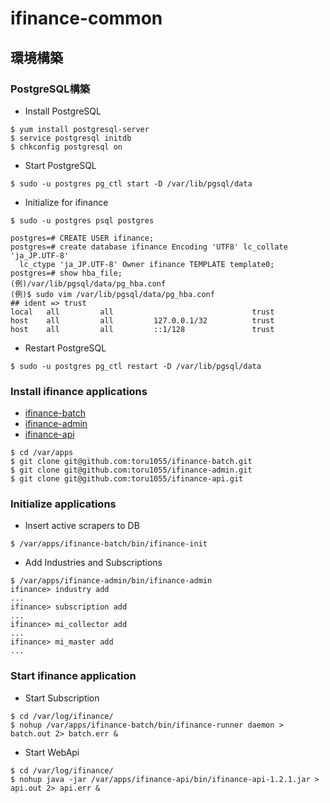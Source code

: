# ifinance-common
## 環境構築
### PostgreSQL構築
* Install PostgreSQL
```
$ yum install postgresql-server
$ service postgresql initdb
$ chkconfig postgresql on
```
* Start PostgreSQL
```
$ sudo -u postgres pg_ctl start -D /var/lib/pgsql/data
```
* Initialize for ifinance
```
$ sudo -u postgres psql postgres

postgres=# CREATE USER ifinance;
postgres=# create database ifinance Encoding 'UTF8' lc_collate 'ja_JP.UTF-8' 
  lc_ctype 'ja_JP.UTF-8' Owner ifinance TEMPLATE template0;
postgres=# show hba_file;
(例)/var/lib/pgsql/data/pg_hba.conf
(例)$ sudo vim /var/lib/pgsql/data/pg_hba.conf
## ident => trust
local   all         all                               trust
host    all         all         127.0.0.1/32          trust
host    all         all         ::1/128               trust
```
* Restart PostgreSQL
```
$ sudo -u postgres pg_ctl restart -D /var/lib/pgsql/data
```

### Install ifinance applications
* [ifinance-batch](https://github.com/toru1055/ifinance-batch)
* [ifinance-admin](https://github.com/toru1055/ifinance-admin)
* [ifinance-api](https://github.com/toru1055/ifinance-api)
```
$ cd /var/apps
$ git clone git@github.com:toru1055/ifinance-batch.git
$ git clone git@github.com:toru1055/ifinance-admin.git
$ git clone git@github.com:toru1055/ifinance-api.git
```

### Initialize applications
* Insert active scrapers to DB
```
$ /var/apps/ifinance-batch/bin/ifinance-init
```
* Add Industries and Subscriptions
```
$ /var/apps/ifinance-admin/bin/ifinance-admin 
ifinance> industry add
...
ifinance> subscription add
...
ifinance> mi_collector add
...
ifinance> mi_master add
...
```

### Start ifinance application
* Start Subscription
```
$ cd /var/log/ifinance/
$ nohup /var/apps/ifinance-batch/bin/ifinance-runner daemon > batch.out 2> batch.err &
```
* Start WebApi
```
$ cd /var/log/ifinance/
$ nohup java -jar /var/apps/ifinance-api/bin/ifinance-api-1.2.1.jar > api.out 2> api.err &
```
